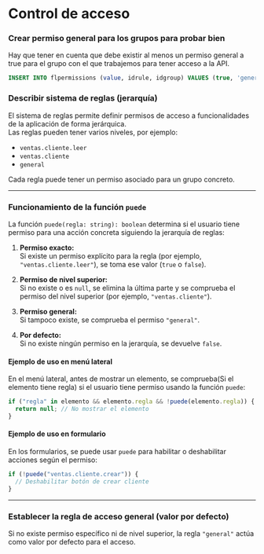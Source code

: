 # Control de acceso

### Crear permiso general para los grupos para probar bien

Hay que tener en cuenta que debe existir al menos un permiso general a true para el grupo con el que trabajemos para tener acceso a la API.

```sql
INSERT INTO flpermissions (value, idrule, idgroup) VALUES (true, 'general', '[grupo_id]');
```

### Describir sistema de reglas (jerarquía)

El sistema de reglas permite definir permisos de acceso a funcionalidades de la aplicación de forma jerárquica.  
Las reglas pueden tener varios niveles, por ejemplo:  
- `ventas.cliente.leer`
- `ventas.cliente`
- `general`

Cada regla puede tener un permiso asociado para un grupo concreto.

---

### Funcionamiento de la función `puede`

La función `puede(regla: string): boolean` determina si el usuario tiene permiso para una acción concreta siguiendo la jerarquía de reglas:

1. **Permiso exacto:**  
   Si existe un permiso explícito para la regla (por ejemplo, `"ventas.cliente.leer"`), se toma ese valor (`true` o `false`).

2. **Permiso de nivel superior:**  
   Si no existe o es `null`, se elimina la última parte y se comprueba el permiso del nivel superior (por ejemplo, `"ventas.cliente"`).

3. **Permiso general:**  
   Si tampoco existe, se comprueba el permiso `"general"`.

4. **Por defecto:**  
   Si no existe ningún permiso en la jerarquía, se devuelve `false`.

#### Ejemplo de uso en menú lateral

En el menú lateral, antes de mostrar un elemento, se comprueba(Si el elemento tiene regla) si el usuario tiene permiso usando la función `puede`:

```typescript
if ("regla" in elemento && elemento.regla && !puede(elemento.regla)) {
  return null; // No mostrar el elemento
}
```

#### Ejemplo de uso en formulario

En los formularios, se puede usar `puede` para habilitar o deshabilitar acciones según el permiso:

```typescript
if (!puede("ventas.cliente.crear")) {
  // Deshabilitar botón de crear cliente
}
```

---

### Establecer la regla de acceso general (valor por defecto)

Si no existe permiso específico ni de nivel superior, la regla `"general"` actúa como valor por defecto para el acceso.
